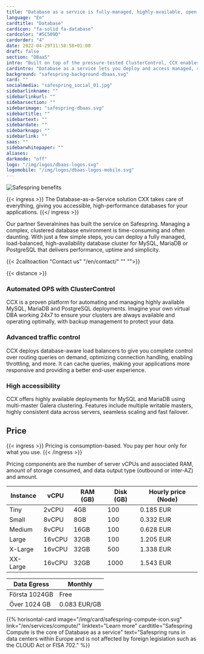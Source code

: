 ```yaml
---
title: "Database as a service is fully-managed, highly-available, open source"
language: "En"
cardtitle: "Database"
cardicon: "fa-solid fa-database"
cardcolor: "#5C509D"
cardorder: "4"
date: 2022-04-29T11:58:58+01:00
draft: false
section: "DBaaS"
intro: "Built on top of the pressure-tested ClusterControl, CCX enables you to provision, deploy and manage performant, open source database clusters in moments."
cardintro: "Database as a service lets you deploy and access managed, secured database clusters."
background: "safespring-background-dbaas.svg"
card: ""
socialmedia: "safespring_social_01.jpg"
sidebarlinkname: ""
sidebarlinkurl: ""
sidebarsection: ""
sidebarimage: "safespring-dbaas.svg"
sidebartitle: ""
sidebartext: ""
sidebardate: ""
sidebarknapp: ""
sidebarlink: ""
saas: ""
sidebarwhitepaper: ""
aliases:
darkmode: "off"
logo: "/img/logos/dbaas-logos.svg"
logomobile: "/img/logos/dbaas-logos-mobile.svg"
---
```



![Safespring benefits](/img/saas/safespring_key-points-dbaas.svg)

{{< ingress >}}
The Database-as-a-Service solution CXX takes care of everything, giving you accessible, high-performance databases for your applications.
{{</ ingress >}}

Our partner Severalnines has built the service on Safespring. Managing a complex, clustered database environment is time-consuming and often daunting. With just a few simple steps, you can deploy a fully managed, load-balanced, high-availability database cluster for MySQL, MariaDB or PostgreSQL that delivers performance, uptime and simplicity.

{{< 2calltoaction "Contact us" "/en/contact/" "" "">}}

{{< distance >}}

### Automated OPS with ClusterControl
CCX is a proven platform for automating and managing highly available MySQL, MariaDB and PostgreSQL deployments. Imagine your own virtual DBA working 24x7 to ensure your clusters are always available and operating optimally, with backup management to protect your data.

### Advanced traffic control
CCX deploys database-aware load balancers to give you complete control over routing queries on demand, optimizing connection handling, enabling throttling, and more. It can cache queries, making your applications more responsive and providing a better end-user experience.

### High accessibility
CCX offers highly available deployments for MySQL and MariaDB using multi-master Galera clustering. Features include multiple writable masters, highly consistent data across servers, seamless scaling and fast failover.

## Price
{{< ingress >}} 
Pricing is consumption-based. You pay per hour only for what you use.
{{< /ingress >}}

Pricing components are the number of server vCPUs and associated RAM, amount of storage consumed, and data output type (outbound or inter-AZ) and amount.

| Instance | vCPU   | RAM (GB) | Disk (GB) | Hourly price (Node) |
|----------|--------|----------|-----------|---------------------|
| Tiny     | 2vCPU  | 4GB      | 100       | 0.185 EUR           |
| Small    | 8vCPU  | 8GB      | 100       | 0.332 EUR           |
| Medium   | 8vCPU  | 16GB     | 100       | 0.628 EUR           |
| Large    | 16vCPU | 32GB     | 100       | 1.205 EUR           |
| X-Large  | 16vCPU | 32GB     | 500       | 1.338 EUR           |
| XX-Large | 16vCPU | 32GB     | 1000      | 1.543 EUR           |


| Data Egress          | Monthly       |
|----------------------|---------------|
| Första 1024GB        | Free          |
| Över 1024 GB         | 0.083 EUR/GB  |


{{% horisontal-card image="/img/card/safespring-compute-icon.svg" link="/en/services/compute/" linktext="Learn more" cardtitle="Safespring Compute is the core of Database as a service" text="Safespring runs in data centers within Europe and is not affected by foreign legislation such as the CLOUD Act or FISA 702." %}}
